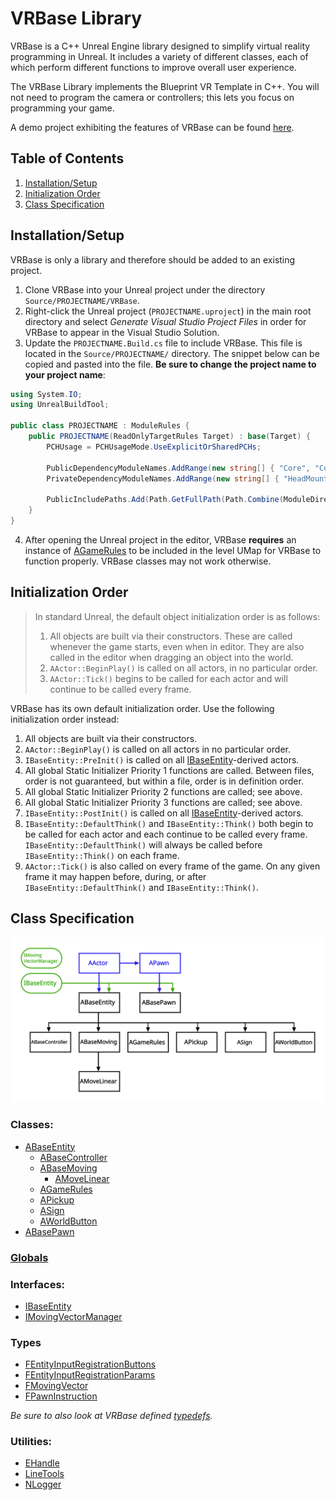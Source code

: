# VRBase Library

VRBase is a C++ Unreal Engine library designed to simplify virtual reality programming in Unreal. It includes a variety of different classes, each of which perform different functions to improve overall user experience.

The VRBase Library implements the Blueprint VR Template in C++. You will not need to program the camera or controllers; this lets you focus on programming your game.

A demo project exhibiting the features of VRBase can be found [here](https://github.com/mmc-scholars/VRBaseDemo).

## Table of Contents
1. [Installation/Setup](#setup)
2. [Initialization Order](#order)
3. [Class Specification](#spec)

## Installation/Setup <a name="setup"></a>

VRBase is only a library and therefore should be added to an existing project.

1. Clone VRBase into your Unreal project under the directory `Source/PROJECTNAME/VRBase`.
2. Right-click the Unreal project (`PROJECTNAME.uproject`) in the main root directory and select _Generate Visual Studio Project Files_ in order for VRBase to appear in the Visual Studio Solution.
3. Update the `PROJECTNAME.Build.cs` file to include VRBase. This file is located in the `Source/PROJECTNAME/` directory. The snippet below can be copied and pasted into the file. **Be sure to change the project name to your project name**:
```cs
using System.IO;
using UnrealBuildTool;

public class PROJECTNAME : ModuleRules {
	public PROJECTNAME(ReadOnlyTargetRules Target) : base(Target) {
		PCHUsage = PCHUsageMode.UseExplicitOrSharedPCHs;

        PublicDependencyModuleNames.AddRange(new string[] { "Core", "CoreUObject", "Engine", "InputCore", "Slate", "SlateCore", "ProceduralMeshComponent" });
        PrivateDependencyModuleNames.AddRange(new string[] { "HeadMountedDisplay", "SteamVR" });
        
        PublicIncludePaths.Add(Path.GetFullPath(Path.Combine(ModuleDirectory, "VRBase")));
    }
}
```

4. After opening the Unreal project in the editor, VRBase **requires** an instance of [AGameRules](Doc/AGameRules.md) to be included in the level UMap for VRBase to function properly. VRBase classes may not work otherwise.

## Initialization Order <a name="order"></a>

> In standard Unreal, the default object initialization order is as follows: 
> 1. All objects are built via their constructors. These are called whenever the game starts, even when in editor. They are also called in the editor when dragging an object into the world.
> 2. `AActor::BeginPlay()` is called on all actors, in no particular order.
> 3. `AActor::Tick()` begins to be called for each actor and will continue to be called every frame.


VRBase has its own default initialization order. Use the following initialization order instead:

1. All objects are built via their constructors.
2. `AActor::BeginPlay()` is called on all actors in no particular order.
3. `IBaseEntity::PreInit()` is called on all [IBaseEntity](Doc/IBaseEntity.md)-derived actors.
4. All global Static Initializer Priority 1 functions are called. Between files, order is not guaranteed, but within a file, order is in definition order.
5. All global Static Initializer Priority 2 functions are called; see above.
6. All global Static Initializer Priority 3 functions are called; see above.
7. `IBaseEntity::PostInit()` is called on all [IBaseEntity](Doc/IBaseEntity.md)-derived actors.
8. `IBaseEntity::DefaultThink()` and `IBaseEntity::Think()` both begin to be called for each actor and each continue to be called every frame. `IBaseEntity::DefaultThink()` will always be called before `IBaseEntity::Think()` on each frame.
9. `AActor::Tick()` is also called on every frame of the game. On any given frame it may happen before, during, or after `IBaseEntity::DefaultThink()` and `IBaseEntity::Think()`.

## Class Specification <a name="spec"></a>

![VRBase Class Diagram](./Doc/ClassDiagram.svg "VRBase Class Diagram")

### Classes:
- [ABaseEntity](Doc/ABaseEntity.md)
  - [ABaseController](Doc/ABaseController.md)
  - [ABaseMoving](Doc/ABaseMoving.md)
    - [AMoveLinear](Doc/AMoveLinear.md)
  - [AGameRules](Doc/AGameRules.md)
  - [APickup](Doc/APickup.md)
  - [ASign](Doc/ASign.md)
  - [AWorldButton](Doc/AWorldButton.md)
- [ABasePawn](Doc/ABasePawn.md)

### [Globals](Doc/globals.md)

### Interfaces:
- [IBaseEntity](Doc/IBaseEntity.md)
- [IMovingVectorManager](Doc/IMovingVectorManager.md)

### Types

- [FEntityInputRegistrationButtons](Doc/FEntityInputRegistrationButtons.md)
- [FEntityInputRegistrationParams](Doc/FEntityInputRegistrationParams.md)
- [FMovingVector](Doc/FMovingVector.md)
- [FPawnInstruction](Doc/FPawnInstruction.md)

_Be sure to also look at VRBase defined [typedefs](Doc/typedefs.md)._

### Utilities:

- [EHandle](Doc/EHandle.md)
- [LineTools](Doc/LineTools.md)
- [NLogger](Doc/NLogger.md)
